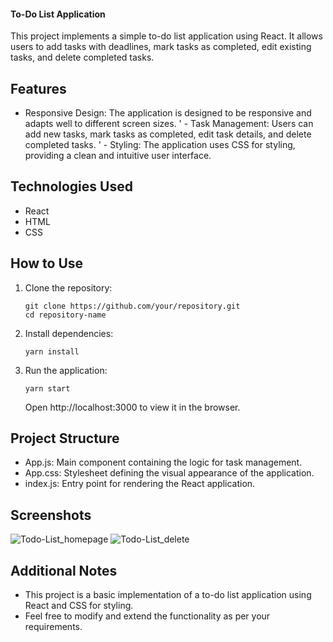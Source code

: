 #### To-Do List Application

 This project implements a simple to-do list application using React. It allows users to add tasks with deadlines, mark tasks as completed, edit existing tasks, and delete completed tasks.

## Features
 - Responsive Design: The application is designed to be responsive and adapts well to different screen sizes.
' - Task Management: Users can add new tasks, mark tasks as completed, edit task details, and delete completed tasks.
' - Styling: The application uses CSS for styling, providing a clean and intuitive user interface.

## Technologies Used
 - React
 - HTML
 - CSS

## How to Use
 1. Clone the repository:
    ```
    git clone https://github.com/your/repository.git
    cd repository-name
    ```

 2. Install dependencies:
    ```
    yarn install
    ```

 3. Run the application:
    ```
    yarn start
    ```
    Open http://localhost:3000 to view it in the browser.

## Project Structure
 - App.js: Main component containing the logic for task management.
 - App.css: Stylesheet defining the visual appearance of the application.
 - index.js: Entry point for rendering the React application.

## Screenshots
![Todo-List_homepage](https://github.com/user-attachments/assets/4507febf-c9db-4d93-8a59-a8e85e63cb9d)
![Todo-List_delete](https://github.com/user-attachments/assets/bb7b6493-49c8-413a-8690-10984d6e3bb6)


## Additional Notes
 - This project is a basic implementation of a to-do list application using React and CSS for styling.
 - Feel free to modify and extend the functionality as per your requirements.

